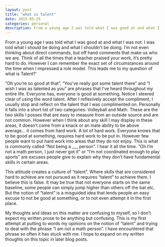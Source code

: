 ```yaml
---
layout: post
title: "what is talent"
date: 2015-05-25
categories: personal
description: From a young age I was told what I was good at and what I was not. 
---
```


From a young age I was told what I was good at and what I was not. I was told what I should be doing and what I shouldn’t be doing. I’m not even thinking about direct commands, but off hand comments that make us who we are. Think of all the times that a teacher praised your work, it’s pretty hard to do. However I can remember the exact set of circumstances around the time when I impressed a role model. This leads me to my question of what is Talent?’

“Oh you’re so good at that”, “You’ve really got some talent there” and “I wish I was as talented as you” are phrases that I’ve heard throughout my entire life. Everyone has, everyone is good at something. Notice I steered clear of using the word talent. After I reflexively accept the compliment, I usually stop and reflect on the talent that I was complimented on. Personally it falls into a short list of two categories: Volleyball and Math. These are the two skills I posses that are easy to measure from an outside source and are not common. However when I think about any skill I may display in these areas, it doesn’t come from a knack or an inate ability to be above average… it comes from hard work. A lot of hard work. Everyone knows that to be good at something, requires hard work to be put in. However few people want to put hard work into areas that they do not enjoy. This is what is commonly called “Not being a ___ person”. I hear it all the time. “Oh I’m not a math person, I just never got it” or “I’m not coordinated enough to play sports” are excuses people give to explain why they don’t have fundamental skills in certain areas.

This attitude creates a culture of “talent”. Where skills that are considered hard to achieve are not pursued as it requires “talent” to achieve them. I believe this is false. It may be true that not everyone starts on the same baseline, some people can simply jump higher than others off the bat etc. But the notion of “talent” is a misguided idea that lends people an easy excuse to not be good at something, or to not even attempt it in the first place.

My thoughts and ideas on this matter are confusing to myself, so I don’t expect my written prose to be anything but confusing. This is my first attempt at putting to words my opinions on the notion of “talent” and trying to deal with the phrase “I am not a math person”. I have encountered that phrase so often it has stuck with me. I hope to expand on my written thoughts on this topic in later blog posts.
